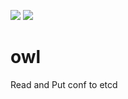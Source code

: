 [![](https://api.travis-ci.com/gsxhnd/owl.svg?branch=master)](https://travis-ci.com/gsxhnd/owl)
[![](https://img.shields.io/github/license/gsxhnd/owl)](https://opensource.org/licenses/MIT)

# owl
Read and Put conf to etcd

